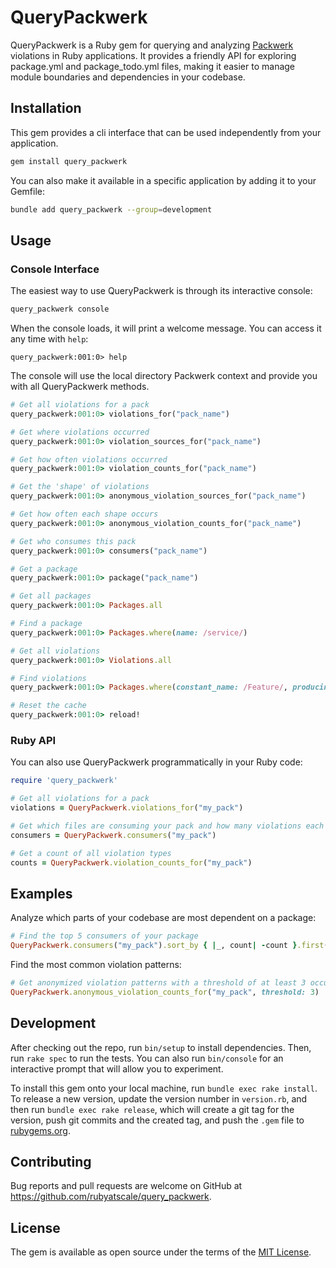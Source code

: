 # QueryPackwerk

QueryPackwerk is a Ruby gem for querying and analyzing [Packwerk](https://github.com/Shopify/packwerk) violations in Ruby applications.
It provides a friendly API for exploring package.yml and package_todo.yml files, making it easier to manage module boundaries and dependencies in your codebase.

## Installation

This gem provides a cli interface that can be used independently from your application.

```bash
gem install query_packwerk
```

You can also make it available in a specific application by adding it to your Gemfile:

```bash
bundle add query_packwerk --group=development
```

## Usage

### Console Interface

The easiest way to use QueryPackwerk is through its interactive console:

```bash
query_packwerk console
```

When the console loads, it will print a welcome message. You can access it any time with `help`:

```
query_packwerk:001:0> help
```

The console will use the local directory Packwerk context and provide you with all QueryPackwerk methods.

```ruby
# Get all violations for a pack
query_packwerk:001:0> violations_for("pack_name")

# Get where violations occurred
query_packwerk:001:0> violation_sources_for("pack_name")

# Get how often violations occurred
query_packwerk:001:0> violation_counts_for("pack_name")

# Get the 'shape' of violations
query_packwerk:001:0> anonymous_violation_sources_for("pack_name")

# Get how often each shape occurs
query_packwerk:001:0> anonymous_violation_counts_for("pack_name")

# Get who consumes this pack
query_packwerk:001:0> consumers("pack_name")

# Get a package
query_packwerk:001:0> package("pack_name")

# Get all packages
query_packwerk:001:0> Packages.all

# Find a package
query_packwerk:001:0> Packages.where(name: /service/)

# Get all violations
query_packwerk:001:0> Violations.all

# Find violations
query_packwerk:001:0> Packages.where(constant_name: /Feature/, producing_pack: /service/)

# Reset the cache
query_packwerk:001:0> reload!
```

### Ruby API

You can also use QueryPackwerk programmatically in your Ruby code:

```ruby
require 'query_packwerk'

# Get all violations for a pack
violations = QueryPackwerk.violations_for("my_pack")

# Get which files are consuming your pack and how many violations each has
consumers = QueryPackwerk.consumers("my_pack")

# Get a count of all violation types
counts = QueryPackwerk.violation_counts_for("my_pack")
```

## Examples

Analyze which parts of your codebase are most dependent on a package:

```ruby
# Find the top 5 consumers of your package
QueryPackwerk.consumers("my_pack").sort_by { |_, count| -count }.first(5)
```

Find the most common violation patterns:

```ruby
# Get anonymized violation patterns with a threshold of at least 3 occurrences
QueryPackwerk.anonymous_violation_counts_for("my_pack", threshold: 3)
```

## Development

After checking out the repo, run `bin/setup` to install dependencies. Then, run `rake spec` to run the tests. You can also run `bin/console` for an interactive prompt that will allow you to experiment.

To install this gem onto your local machine, run `bundle exec rake install`. To release a new version, update the version number in `version.rb`, and then run `bundle exec rake release`, which will create a git tag for the version, push git commits and the created tag, and push the `.gem` file to [rubygems.org](https://rubygems.org).

## Contributing

Bug reports and pull requests are welcome on GitHub at https://github.com/rubyatscale/query_packwerk.

## License

The gem is available as open source under the terms of the [MIT License](https://opensource.org/licenses/MIT).
